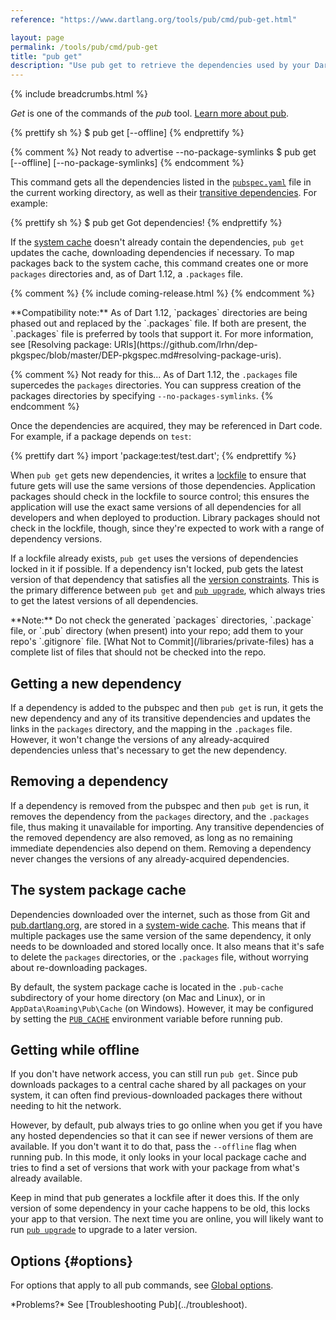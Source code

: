 ```yaml
---
reference: "https://www.dartlang.org/tools/pub/cmd/pub-get.html"

layout: page
permalink: /tools/pub/cmd/pub-get
title: "pub get"
description: "Use pub get to retrieve the dependencies used by your Dart application."
---
```


{% include breadcrumbs.html %}

_Get_ is one of the commands of the _pub_ tool.
[Learn more about pub](/tools/pub/).

{% prettify sh %}
$ pub get [--offline]
{% endprettify %}

{% comment %}
Not ready to advertise --no-package-symlinks
$ pub get [--offline] [--no-package-symlinks]
{% endcomment %}

This command gets all the dependencies listed in the
[`pubspec.yaml`](/tools/pub/pubspec) file in the current working
directory, as well as their
[transitive dependencies]({{site.dartlang}}/tools/pub/glossary#transitive-dependency).
For example:

{% prettify sh %}
$ pub get
Got dependencies!
{% endprettify %}

If the [system cache]({{site.dartlang}}/tools/pub/glossary#system-cache)
doesn't already contain the dependencies, `pub get`
updates the cache,
downloading dependencies if necessary.
To map packages back to the system cache,
this command creates one or more `packages` directories and,
as of Dart 1.12, a `.packages` file.

{% comment %}
{% include coming-release.html %}
{% endcomment %}

<aside class="alert alert-info" markdown="1">
  **Compatibility note:**
  As of Dart 1.12,
  `packages` directories are being phased out and
  replaced by the `.packages` file.
  If both are present, the `.packages` file is preferred by
  tools that support it.
  For more information, see
  [Resolving package: URIs](https://github.com/lrhn/dep-pkgspec/blob/master/DEP-pkgspec.md#resolving-package-uris).
</aside>

{% comment %}
Not ready for this...
As of Dart 1.12, the `.packages` file supercedes the `packages`
directories. You can suppress creation of the packages directories
by specifying `--no-packages-symlinks`.
{% endcomment %}

Once the dependencies are acquired, they may be referenced in Dart code.
For example, if a package depends on `test`:

{% prettify dart %}
import 'package:test/test.dart';
{% endprettify %}

When `pub get` gets new dependencies, it writes a
[lockfile]({{site.dartlang}}/tools/pub/glossary#lockfile) to ensure that future
gets will use the same versions of those dependencies.
Application packages should check in the lockfile to source control;
this ensures the application will use the exact same versions
of all dependencies for all developers and when deployed to production.
Library packages should not check in the lockfile, though, since they're
expected to work with a range of dependency versions.

If a lockfile already exists, `pub get` uses the versions of dependencies
locked in it if possible. If a dependency isn't locked, pub gets the
latest version of that dependency that satisfies all the [version
constraints]({{site.dartlang}}/tools/pub/glossary#version-constraint).
This is the primary difference between `pub get` and
[`pub upgrade`](pub-upgrade), which always tries to
get the latest versions of all dependencies.

<aside class="alert alert-info" markdown="1">
**Note:** Do not check the generated `packages` directories,
`.package` file, or `.pub` directory (when present) into your repo;
add them to your repo's `.gitignore` file.
[What Not to Commit](/libraries/private-files) has a complete list
of files that should not be checked into the repo.
</aside>

## Getting a new dependency

If a dependency is added to the pubspec and then `pub get` is run,
it gets the new dependency and any of its transitive dependencies and
updates the links in the `packages` directory, and the
mapping in the `.packages` file.
However, it won't change the versions of any already-acquired
dependencies unless that's necessary to get the new dependency.

## Removing a dependency

If a dependency is removed from the pubspec and then `pub get` is run,
it removes the dependency from the `packages` directory, and the
`.packages` file, thus making it unavailable for importing.
Any transitive dependencies of the removed dependency are also removed,
as long as no remaining immediate dependencies also depend on them.
Removing a dependency never changes the versions of any
already-acquired dependencies.

## The system package cache

Dependencies downloaded over the internet, such as those from Git and
[pub.dartlang.org](https://pub.dartlang.org), are stored in a
[system-wide cache]({{site.dartlang}}/tools/pub/glossary#system-cache).
This means that if multiple packages use the same version of the
same dependency, it only needs to be
downloaded and stored locally once. It also means that it's safe to delete
the `packages` directories, or the `.packages` file, without
worrying about re-downloading packages.

By default, the system package cache is located in the `.pub-cache`
subdirectory of your home directory (on Mac and Linux),
or in `AppData\Roaming\Pub\Cache` (on Windows).
However, it may be configured by setting the
[`PUB_CACHE`](/tools/pub/installing)
environment variable before running pub.

## Getting while offline

If you don't have network access, you can still run `pub get`.
Since pub downloads packages to a central cache shared by all packages
on your system, it can often find previous-downloaded packages there
without needing to hit the network.

However, by default, pub always tries to go online when you get if you
have any hosted dependencies so that it can see if newer versions of them are
available. If you don't want it to do that, pass the `--offline` flag when
running pub. In this mode, it only looks in your local package cache and
tries to find a set of versions that work with your package from what's already
available.

Keep in mind that pub generates a lockfile after it does this. If the
only version of some dependency in your cache happens to be old, this locks
your app to that version. The next time you are online, you will likely want to
run [`pub upgrade`](pub-upgrade) to upgrade to a later version.

## Options {#options}

For options that apply to all pub commands, see
[Global options](/tools/pub/cmd/#global-options).

<aside class="alert alert-info" markdown="1">
*Problems?*
See [Troubleshooting Pub](../troubleshoot).
</aside>
